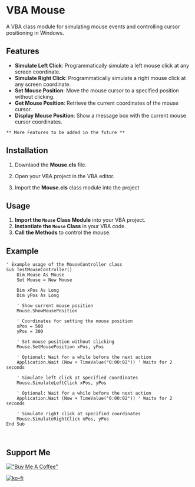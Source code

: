 
# VBA Mouse

A VBA class module for simulating mouse events and controlling cursor positioning in Windows.

## Features

- **Simulate Left Click**: Programmatically simulate a left mouse click at any screen coordinate.
- **Simulate Right Click**: Programmatically simulate a right mouse click at any screen coordinate.
- **Set Mouse Position**: Move the mouse cursor to a specified position without clicking.
- **Get Mouse Position**: Retrieve the current coordinates of the mouse cursor.
- **Display Mouse Position**: Show a message box with the current mouse cursor coordinates.

`** More Features to be added in the future **`


## Installation

1. Downlaod the **Mouse.cls** file.

2. Open your VBA project in the VBA editor.

3. Import the **Mouse.cls** class module into the project

## Usage

1. **Import the `Mouse` Class Module** into your VBA project.
2. **Instantiate the `Mouse` Class** in your VBA code.
3. **Call the Methods** to control the mouse.
## Example

```vba
' Example usage of the MouseController class
Sub TestMouseController()
    Dim Mouse As Mouse
    Set Mouse = New Mouse
    
    Dim xPos As Long
    Dim yPos As Long
    
    ' Show current mouse position
    Mouse.ShowMousePosition
    
    ' Coordinates for setting the mouse position
    xPos = 500
    yPos = 300
    
    ' Set mouse position without clicking
    Mouse.SetMousePosition xPos, yPos
    
    ' Optional: Wait for a while before the next action
    Application.Wait (Now + TimeValue("0:00:02")) ' Waits for 2 seconds
    
    ' Simulate left click at specified coordinates
    Mouse.SimulateLeftClick xPos, yPos
    
    ' Optional: Wait for a while before the next action
    Application.Wait (Now + TimeValue("0:00:02")) ' Waits for 2 seconds
    
    ' Simulate right click at specified coordinates
    Mouse.SimulateRightClick xPos, yPos
End Sub



```

## Support Me

[!["Buy Me A Coffee"](https://www.buymeacoffee.com/assets/img/custom_images/orange_img.png)](https://www.buymeacoffee.com/zaqee)

[![ko-fi](https://ko-fi.com/img/githubbutton_sm.svg)](https://ko-fi.com/O4O2PKT0A)
